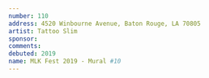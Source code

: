 ```yaml
---
number: 110
address: 4520 Winbourne Avenue, Baton Rouge, LA 70805
artist: Tattoo Slim
sponsor: 
comments: 
debuted: 2019
name: MLK Fest 2019 - Mural #10
---
```

